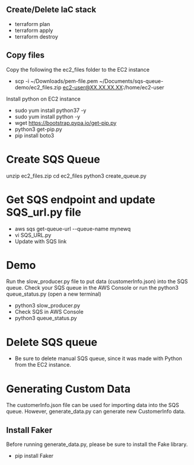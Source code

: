 
## Create/Delete IaC stack
* terraform plan
* terraform apply
* terraform destroy

## Copy files
Copy the following the ec2_files folder to the EC2 instance
* scp -i ~/Downloads/pem-file.pem ~/Documents/sqs-queue-demo/ec2_files.zip ec2-user@XX.XX.XX.XX:/home/ec2-user

Install python on EC2 instance
* sudo yum install python37 -y
* sudo yum install python -y
* wget https://bootstrap.pypa.io/get-pip.py
* python3 get-pip.py
* pip install boto3

# Create SQS Queue
unzip ec2_files.zip
cd ec2_files
python3 create_queue.py

# Get SQS endpoint and update SQS_url.py file
* aws sqs get-queue-url --queue-name mynewq
* vi SQS_URL.py
* Update with SQS link

# Demo
Run the slow_producer.py file to put data (customerInfo.json) into the SQS queue. Check your SQS queue in the AWS Console or run the python3 queue_status.py (open a new terminal)
* python3 slow_producer.py
* Check SQS in AWS Console
* python3 queue_status.py

# Delete SQS queue
* Be sure to delete manual SQS queue, since it was made with Python from the EC2 instance. 

# Generating Custom Data
The customerInfo.json file can be used for importing data into the SQS queue. However, generate_data.py can generate new CustomerInfo data.

## Install Faker
Before running generate_data.py, please be sure to install the Fake library.
* pip install Faker